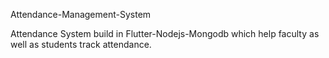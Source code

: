 Attendance-Management-System

Attendance System build in Flutter-Nodejs-Mongodb which help faculty as well as students track attendance.
